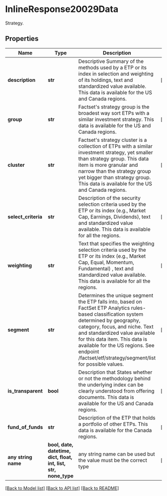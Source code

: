 # InlineResponse20029Data

Strategy.

## Properties
Name | Type | Description | Notes
------------ | ------------- | ------------- | -------------
**description** | **str** | Descriptive Summary of the methods used by a ETP or its index in selection and weighting of its holdings, text and standardized value available. This data is available for the US and Canada regions. | [optional] 
**group** | **str** | Factset&#39;s strategy group is the broadest way sort ETPs with a similar investment strategy. This data is available for the US and Canada regions. | [optional] 
**cluster** | **str** | Factset&#39;s strategy cluster is a collection of ETPs with a similar investment strategy, yet smaller than strategy group. This data item is more granular and narrow than the strategy group yet bigger than strategy group. This data is available for the US and Canada regions. | [optional] 
**select_criteria** | **str** | Description of the security selection criteria used by the ETP or its index (e.g., Market Cap, Earnings, Dividends), text and standardized value available. This data is available for all the regions. | [optional] 
**weighting** | **str** | Text that specifies the weighting selection criteria used by the ETP or its index (e.g., Market Cap, Equal, Momentum, Fundamental) , text and standardized value available. This data is available for all the regions. | [optional] 
**segment** | **str** | Determines the unique segment the ETP falls into, based on FactSet ETP Analytics rules-based classification system determined by geography, category, focus, and niche. Text and standardized value available for this data item. This data is available for the US regions. See endpoint /factset/etf/strategy/segment/list for possible values. | [optional] 
**is_transparent** | **bool** | Description that States whether or not the methodology behind the underlying index can be clearly understood from offering documents. This data is available for the US and Canada regions. | [optional] 
**fund_of_funds** | **str** | Description of the ETP that holds a portfolio of other ETPs. This data is available for the Canada regions. | [optional] 
**any string name** | **bool, date, datetime, dict, float, int, list, str, none_type** | any string name can be used but the value must be the correct type | [optional]

[[Back to Model list]](../README.md#documentation-for-models) [[Back to API list]](../README.md#documentation-for-api-endpoints) [[Back to README]](../README.md)


